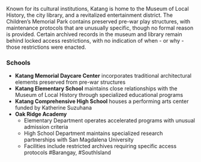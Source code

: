 Known for its cultural institutions, Katang is home to the Museum of Local History, the city library, and a revitalized entertainment district. The Children’s Memorial Park contains preserved pre-war play structures, with maintenance protocols that are unusually specific, though no formal reason is provided. Certain archived records in the museum and library remain behind locked access restrictions, with no indication of when - or why - those restrictions were enacted.
### Schools
- **Katang Memorial Daycare Center** incorporates traditional architectural elements preserved from pre-war structures
- **Katang Elementary School** maintains close relationships with the Museum of Local History through specialized educational programs
- **Katang Comprehensive High School** houses a performing arts center funded by Katherine Suzuhana
- **Oak Ridge Academy**
	- Elementary Department operates accelerated programs with unusual admission criteria
	- High School Department maintains specialized research partnerships with San Magdalena University
	- Facilities include restricted archives requiring specific access protocols
#Barangay, #SouthIsland